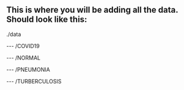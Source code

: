 ## This is where you will be adding all the data. Should look like this:
./data 

--- /COVID19 

--- /NORMAL

--- /PNEUMONIA

--- /TURBERCULOSIS
